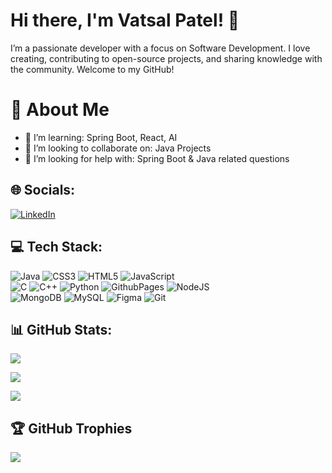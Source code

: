 # Hi there, I'm Vatsal Patel! 👋


I’m a passionate developer with a focus on Software Development. I love creating, contributing to open-source projects, and sharing knowledge with the community. Welcome to my GitHub!

# 💫 About Me

- 🌱 I’m learning: Spring Boot, React, AI
- 👯 I’m looking to collaborate on: Java Projects
- 🤔 I’m looking for help with: Spring Boot & Java related questions

## 🌐 Socials:
[![LinkedIn](https://img.shields.io/badge/LinkedIn-%230077B5.svg?logo=linkedin&logoColor=white)](https://linkedin.com/in/www.linkedin.com/in/vatsalp1) 

## 💻 Tech Stack:
![Java](https://img.shields.io/badge/java-%23ED8B00.svg?style=flat&logo=openjdk&logoColor=white) ![CSS3](https://img.shields.io/badge/css3-%231572B6.svg?style=flat&logo=css3&logoColor=white) ![HTML5](https://img.shields.io/badge/html5-%23E34F26.svg?style=flat&logo=html5&logoColor=white) ![JavaScript](https://img.shields.io/badge/javascript-%23323330.svg?style=flat&logo=javascript&logoColor=%23F7DF1E)<br/> ![C](https://img.shields.io/badge/c-%2300599C.svg?style=flat&logo=c&logoColor=white) ![C++](https://img.shields.io/badge/c++-%2300599C.svg?style=flat&logo=c%2B%2B&logoColor=white) ![Python](https://img.shields.io/badge/python-3670A0?style=flat&logo=python&logoColor=ffdd54) ![GithubPages](https://img.shields.io/badge/github%20pages-121013?style=flat&logo=github&logoColor=white) ![NodeJS](https://img.shields.io/badge/node.js-6DA55F?style=flat&logo=node.js&logoColor=white)<br/> ![MongoDB](https://img.shields.io/badge/MongoDB-%234ea94b.svg?style=flat&logo=mongodb&logoColor=white) ![MySQL](https://img.shields.io/badge/mysql-4479A1.svg?style=flat&logo=mysql&logoColor=white) ![Figma](https://img.shields.io/badge/figma-%23F24E1E.svg?style=flat&logo=figma&logoColor=white) ![Git](https://img.shields.io/badge/git-%23F05033.svg?style=flat&logo=git&logoColor=white)
## 📊 GitHub Stats:
![](https://github-readme-stats.vercel.app/api?username=VatsalPatel16&theme=github_dark&hide_border=false&include_all_commits=false&count_private=false)<br/>

![](https://github-readme-streak-stats.herokuapp.com/?user=VatsalPatel16&theme=github_dark&hide_border=false)<br/>

![](https://github-readme-stats.vercel.app/api/top-langs/?username=VatsalPatel16&theme=github_dark&hide_border=false&include_all_commits=false&count_private=false&layout=compact)

## 🏆 GitHub Trophies
![](https://github-profile-trophy.vercel.app/?username=VatsalPatel16&theme=radical&no-frame=false&no-bg=true&margin-w=4)

<!-- Proudly created with GPRM ( https://gprm.itsvg.in ) -->


<!---
VatsalPatel16/VatsalPatel16 is a ✨ special ✨ repository because its `README.md` (this file) appears on your GitHub profile.
You can click the Preview link to take a look at your changes.
--->
